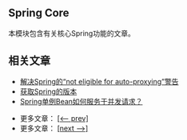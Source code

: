 ## Spring Core

本模块包含有关核心Spring功能的文章。

## 相关文章

+ [解决Spring的“not eligible for auto-proxying”警告](docs/解决Spring的not-eligible-for-auto-proxying警告.md)
+ [获取Spring的版本](docs/获取Spring的版本.md)
+ [Spring单例Bean如何服务于并发请求？](docs/Spring单例Bean如何服务于并发请求.md)

- 更多文章： [[<-- prev]](../spring-core-4/README.md)
- 更多文章： [[next -->]](../spring-core-6/README.md)